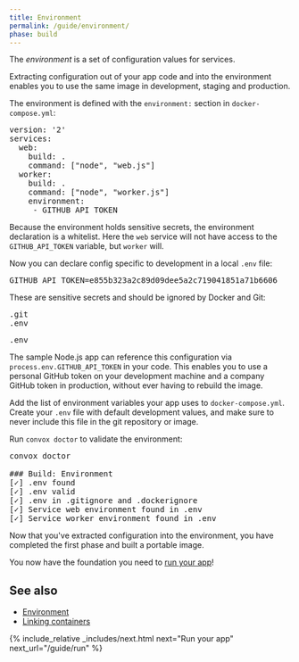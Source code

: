 ```yaml
---
title: Environment
permalink: /guide/environment/
phase: build
---
```


The _environment_ is a set of configuration values for services.

Extracting configuration out of your app code and into the environment enables you to use the same image in development, staging and production.

The environment is defined with the `environment:` section in `docker-compose.yml`:

<pre class="file diff" title="docker-compose.yml">
<span class="diff-u">version: '2'</span>
<span class="diff-u">services:</span>
<span class="diff-u">  web:</span>
<span class="diff-u">    build: .</span>
<span class="diff-u">    command: ["node", "web.js"]</span>
<span class="diff-u">  worker:</span>
<span class="diff-u">    build: .</span>
<span class="diff-u">    command: ["node", "worker.js"]</span>
<span class="diff-a">    environment:</span>
<span class="diff-a">     - GITHUB_API_TOKEN</span>
</pre>

Because the environment holds sensitive secrets, the environment declaration is a whitelist. Here the `web` service will not have access to the `GITHUB_API_TOKEN` variable, but `worker` will.

Now you can declare config specific to development in a local `.env` file:

<pre class="file shell" title=".env">
GITHUB_API_TOKEN=e855b323a2c89d09dee5a2c719041851a71b6606
</pre>

These are sensitive secrets and should be ignored by Docker and Git:

<pre class="file diff" title=".dockerignore">
<span class="diff-u">.git</span>
<span class="diff-a">.env</span>
</pre>

<pre class="file diff" title=".gitignore">
<span class="diff-a">.env</span>
</pre>

The sample Node.js app can reference this configuration via `process.env.GITHUB_API_TOKEN` in your code. This enables you to use a personal GitHub token on your development machine and a company GitHub token in production, without ever having to rebuild the image.

Add the list of environment variables your app uses to `docker-compose.yml`. Create your `.env` file with default development values, and make sure to never include this file in the git repository or image.

Run `convox doctor` to validate the environment:

<pre class="terminal">
<span class="command">convox doctor</span>

### Build: Environment
[<span class="pass">✓</span>] .env found
[<span class="pass">✓</span>] .env valid
[<span class="pass">✓</span>] .env in .gitignore and .dockerignore
[<span class="pass">✓</span>] Service <span class="service">web</span> environment found in .env    
[<span class="pass">✓</span>] Service <span class="service">worker</span> environment found in .env   
</pre>

Now that you've extracted configuration into the environment, you have completed the first phase and built a portable image.

You now have the foundation you need to [run your app](/guide/run/)!

## See also

- [Environment](/docs/environment/)
- [Linking containers](/docs/linking)

{% include_relative _includes/next.html
  next="Run your app"
  next_url="/guide/run"
%}

